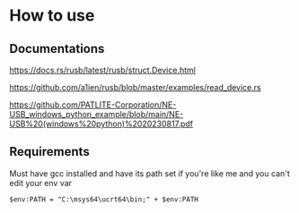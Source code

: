 # How to use

## Documentations

  https://docs.rs/rusb/latest/rusb/struct.Device.html

  https://github.com/a1ien/rusb/blob/master/examples/read_device.rs

  https://github.com/PATLITE-Corporation/NE-USB_windows_python_example/blob/main/NE-USB%20(windows%20python)%2020230817.pdf


## Requirements

  Must have gcc installed and have its path set
  if you're like me and you can't edit your env var

    $env:PATH = "C:\msys64\ucrt64\bin;" + $env:PATH

